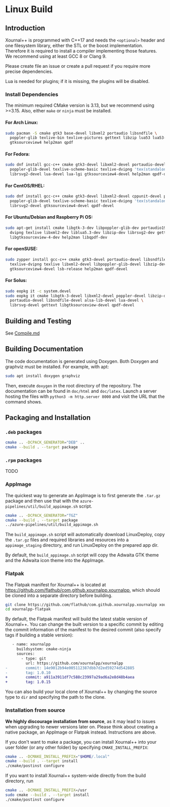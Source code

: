 # Linux Build

## Introduction

Xournal++ is programmed with C++17 and needs the `<optional>` header and one filesystem library, either the STL or the boost implementation.
Therefore it is required to install a compiler implementing those features.
We recommend using at least GCC 8 or Clang 9.

Please create file an issue or create a pull request if you require more precise dependencies.

Lua is needed for plugins; if it is missing, the plugins will be disabled.

### Install Dependencies

The minimum required CMake version is 3.13, but we recommend using >=3.15. Also, either `make` or `ninja` must be installed.

#### For Arch Linux:
```sh
sudo pacman -S cmake gtk3 base-devel libxml2 portaudio libsndfile \
  poppler-glib texlive-bin texlive-pictures gettext libzip lua53 lua53-lgi \
  gtksourceview4 help2man qpdf
```

#### For Fedora:
```sh
sudo dnf install gcc-c++ cmake gtk3-devel libxml2-devel portaudio-devel libsndfile-devel \
  poppler-glib-devel texlive-scheme-basic texlive-dvipng 'tex(standalone.cls)' gettext libzip-devel \
  librsvg2-devel lua-devel lua-lgi gtksourceview4-devel help2man qpdf-devel
```

#### For CentOS/RHEL:
```sh
sudo dnf install gcc-c++ cmake gtk3-devel libxml2-devel cppunit-devel portaudio-devel libsndfile-devel \
  poppler-glib-devel texlive-scheme-basic texlive-dvipng 'tex(standalone.cls)' gettext libzip-devel \
  librsvg2-devel gtksourceview4-devel qpdf-devel
```

#### For Ubuntu/Debian and Raspberry Pi OS:
```sh
sudo apt-get install cmake libgtk-3-dev libpoppler-glib-dev portaudio19-dev libsndfile-dev \
  dvipng texlive libxml2-dev liblua5.3-dev libzip-dev librsvg2-dev gettext lua-lgi \
  libgtksourceview-4-dev help2man libqpdf-dev
```

#### For openSUSE:
```sh
sudo zypper install gcc-c++ cmake gtk3-devel portaudio-devel libsndfile-devel \
  texlive-dvipng texlive libxml2-devel libpoppler-glib-devel libzip-devel librsvg-devel lua-devel lua-lgi \
  gtksourceview4-devel lsb-release help2man qpdf-devel
```

#### For Solus:
```sh
sudo eopkg it -c system.devel
sudo eopkg it cmake libgtk-3-devel libxml2-devel poppler-devel libzip-devel \
  portaudio-devel libsndfile-devel alsa-lib-devel lua-devel \
  librsvg-devel gettext libgtksourceview-devel qpdf-devel
```

## Building and Testing

See [Compile.md](./Compile.md)

## Building Documentation

The code documentation is generated using Doxygen. Both Doxygen and graphviz must be
installed. For example, with apt:

```sh
sudo apt install doxygen graphviz
```

Then, execute `doxygen` in the root directory of the repository. The documentation
can be found in `doc/html` and `doc/latex`. Launch a server hosting the files with
`python3 -m http.server 8000` and visit the URL that the command shows.

## Packaging and Installation

### `.deb` packages

```sh
cmake .. -DCPACK_GENERATOR="DEB" ..
cmake --build . --target package
```

### `.rpm` packages

TODO

### AppImage

The quickest way to generate an AppImage is to first generate the `.tar.gz`
package and then use that with the `azure-pipelines/util/build_appimage.sh`
script.

```sh
cmake .. -DCPACK_GENERATOR="TGZ"
cmake --build . --target package
../azure-pipelines/util/build_appimage.sh
```

The `build_appimage.sh` script will automatically download LinuxDeploy, copy the
`.tar.gz` files and required libraries and resources into a `appimage_staging`
directory, and run LinuxDeploy on the prepared app dir.

By default, the `build_appimage.sh` script will copy the Adwaita GTK theme and
the Adwaita icon theme into the AppImage.

### Flatpak

The Flatpak manifest for Xournal++ is located at
https://github.com/flathub/com.github.xournalpp.xournalpp, which should be
cloned into a separate directory before building.

```sh
git clone https://github.com/flathub/com.github.xournalpp.xournalpp xournalpp-flatpak
cd xournalpp-flatpak
```

By default, the Flatpak manifest will build the latest stable version of
Xournal++. You can change the built version to a specific commit by editing the
commit information of the manifest to the desired commit (also specify tags if
building a stable version):

```diff
   - name: xournalpp
     buildsystem: cmake-ninja
     sources:
       - type: git
         url: https://github.com/xournalpp/xournalpp
-        commit: 14e9012b94e005112387dbb7d2ed59274d542885
-        tag: 1.0.10
+        commit: a911a3911df7c588c23997a29ad6a2e8d48b4aea
+        tag: 1.0.15
```

You can also build your local clone of Xournal++ by changing the source type to
`dir` and specifying the path to the clone.

### Installation from source

__We highly discourage installation from source__, as it may lead to issues when
upgrading to newer versions later on. Please think about creating a native
package, an AppImage or Flatpak instead. Instructions are above.

If you don't want to make a package, you can install Xournal++ into your user
folder (or any other folder) by specifying `CMAKE_INSTALL_PREFIX`:

```sh
cmake .. -DCMAKE_INSTALL_PREFIX="$HOME/.local"
cmake --build . --target install
./cmake/postinst configure
```

If you want to install Xournal++ system-wide directly from the build directory, run

```sh
cmake .. -DCMAKE_INSTALL_PREFIX=/usr
sudo cmake --build . --target install
./cmake/postinst configure
```
